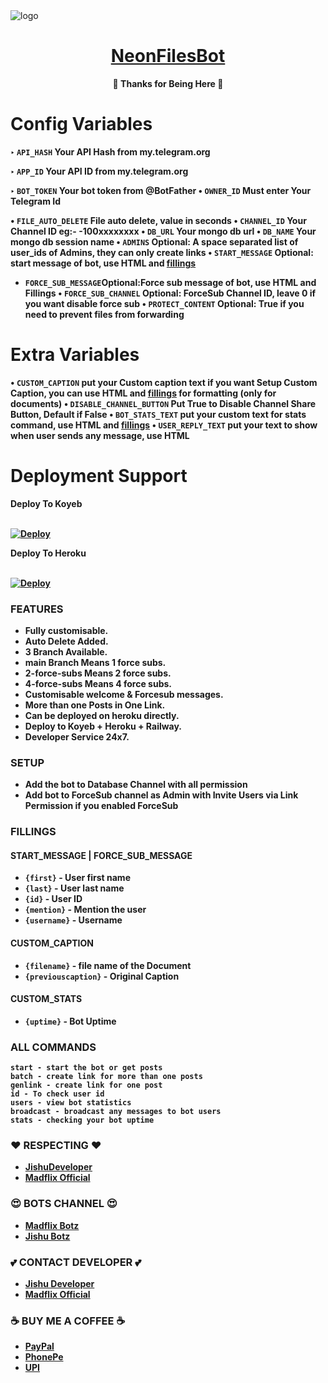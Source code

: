 <img src="https://graph.org/file/6f562f435ca55d1fe3b7a-8079bc1d92f7539a7f.jpg" alt="logo" target="/blank">

<h1 align="center">
 <b><a href="https://t.me/Neonfiles" target="/blank"> NeonFilesBot </a></>
</h1>

<p align="center">🩵 Thanks for Being Here 🩵</p>


# Config Variables

‣ `API_HASH` Your API Hash from my.telegram.org

‣ `APP_ID` Your API ID from my.telegram.org

‣ `BOT_TOKEN` Your bot token from @BotFather
• `OWNER_ID` Must enter Your Telegram Id

• `FILE_AUTO_DELETE` File auto delete, value in seconds
• `CHANNEL_ID` Your Channel ID eg:- -100xxxxxxxx
• `DB_URL` Your mongo db url
• `DB_NAME` Your mongo db session name
• `ADMINS` Optional: A space separated list of user_ids of Admins, they can only create links
• `START_MESSAGE` Optional: start message of bot, use HTML and <a href='https://github.com/JishuDeveloper/File-Sharing-Bot/blob/main/README.md#start_message'>fillings</a>
* `FORCE_SUB_MESSAGE`Optional:Force sub message of bot, use HTML and Fillings
• `FORCE_SUB_CHANNEL` Optional: ForceSub Channel ID, leave 0 if you want disable force sub
• `PROTECT_CONTENT` Optional: True if you need to prevent files from forwarding



# Extra Variables

• `CUSTOM_CAPTION` put your Custom caption text if you want Setup Custom Caption, you can use HTML and <a href='https://github.com/JishuDeveloper/File-Sharing-Bot/blob/main/README.md#custom_caption'>fillings</a> for formatting (only for documents)
• `DISABLE_CHANNEL_BUTTON` Put True to Disable Channel Share Button, Default if False
• `BOT_STATS_TEXT` put your custom text for stats command, use HTML and <a href='https://github.com/JishuDeveloper/File-Sharing-Bot/blob/main/README.md#custom_stats'>fillings</a>
• `USER_REPLY_TEXT` put your text to show when user sends any message, use HTML



# Deployment Support

<summary>Deploy To Koyeb</summary>
<p>
<br>                 
<a target="/blank" href="https://app.koyeb.com/deploy?type=git&repository=github.com/JishuDeveloper/File-Sharing-Bot&branch=main&name=file-sharing-bot" >
  <img src="https://www.koyeb.com/static/images/deploy/button.svg" alt="Deploy">
</a>
</p>

<summary>Deploy To Heroku</summary>
<p>
<br>
<a href="https://heroku.com/deploy?template=https://github.com/JishuDeveloper/File-Sharing-Bot">
  <img src="https://www.herokucdn.com/deploy/button.svg" alt="Deploy">
</a>
</p>



### FEATURES
- Fully customisable.
- Auto Delete Added.
- 3 Branch Available.
- main Branch Means 1 force subs.
- 2-force-subs Means 2 force subs.
- 4-force-subs Means 4 force subs.
- Customisable welcome & Forcesub messages.
- More than one Posts in One Link.
- Can be deployed on heroku directly.
- Deploy to Koyeb + Heroku + Railway.
- Developer Service 24x7.



### SETUP

- Add the bot to Database Channel with all permission
- Add bot to ForceSub channel as Admin with Invite Users via Link Permission if you enabled ForceSub


### FILLINGS
#### START_MESSAGE | FORCE_SUB_MESSAGE

* `{first}` - User first name
* `{last}` - User last name
* `{id}` - User ID
* `{mention}` - Mention the user
* `{username}` - Username

#### CUSTOM_CAPTION

* `{filename}` - file name of the Document
* `{previouscaption}` - Original Caption

#### CUSTOM_STATS

* `{uptime}` - Bot Uptime


### ALL COMMANDS

```
start - start the bot or get posts
batch - create link for more than one posts
genlink - create link for one post
id - To check user id
users - view bot statistics
broadcast - broadcast any messages to bot users
stats - checking your bot uptime
```



### ❤️ RESPECTING ❤️
- [JishuDeveloper](https://github.com/JishuDeveloper)
- [Madflix Official](https://github.com/jishusinha)

### 😍 BOTS CHANNEL 😍
- [Madflix Botz](https://t.me/Madflix_Bots)
- [Jishu Botz](https://t.me/JishuBotz)

### 💕 CONTACT DEVELOPER 💕
- [Jishu Developer](https://t.me/JishuDeveloper)
- [Madflix Official](https://t.me/MadflixOfficials)

### ☕ BUY ME A COFFEE ☕
- [PayPal](https://paypal.me/jishudeveloper/2.50USD)
- [PhonePe](https://graph.org/file/6822df5af3a2e80637172.jpg)
- [UPI](https://graph.org/file/b831109be4acff5c966d2.jpg)
